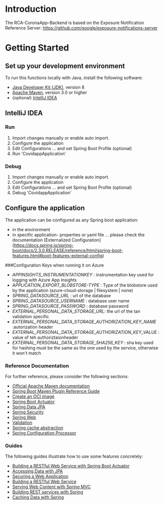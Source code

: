 # Introduction
The RCA-CoronaApp-Backend is based on the Exposure Notification Reference Server: https://github.com/google/exposure-notifications-server


# Getting Started
## Set up your development environment
To run this functions locally with Java, install the following software:
* [Java Developer Kit (JDK)](https://www.azul.com/downloads/zulu-community/?architecture=x86-64-bit&package=jdk), version 8
* [Apache Maven](https://maven.apache.org/), version 3.0 or higher
* (optional) [IntelliJ IDEA](https://www.jetbrains.com/idea/download/#section=windows)

## IntelliJ IDEA
### Run
1. Import changes manually or enable auto import.
2. Configure the application
3. Edit Configurations ... and set Spring Boot Profile (optional)
4. Run 'CovidappApplication'

### Debug
1. Import changes manually or enable auto import.
2. Configure the application
3. Edit Configurations ... and set Spring Boot Profile (optional)
4. Debug 'CovidappApplication'



## Configure the application
The application can be configured as any Spring boot application:
- in the environment
- in specific application-<profile> properties or yaml file
... please check the documentation [Externalized Configuration] (https://docs.spring.io/spring-boot/docs/2.3.0.RELEASE/reference/html/spring-boot-features.html#boot-features-external-config)

###Configuration Keys when running it on Azure
* _APPINSIGHTS_INSTRUMENTATIONKEY_ : instrumentation key used for logging with Azure App Insights
* _APPLICATION_EXPORT_BLOBSTORE-TYPE_ : Type of the blobstore used by the application (azure-cloud-storage | filesystem | none)
* _SPRING_DATASOURCE_URL_ : url of the database
* _SPRING_DATASOURCE_USERNAME_ : database user name
* _SPRING_DATASOURCE_PASSWORD_ : database password
* _EXTERNAL_PERSONAL_DATA_STORAGE_URL_: the url of the tan validation specific
* _EXTERNAL_PERSONAL_DATA_STORAGE_AUTHORIZATION_KEY_NAME_ :autorization header
* _EXTERNAL_PERSONAL_DATA_STORAGE_AUTHORIZATION_KEY_VALUE_ : value of teh authoriztaionheader
* _EXTERNAL_PERSONAL_DATA_STORAGE_SHA256_KEY_ : sha key used for hashing must be the same as the one used by the service, otherwise it won't match


### Reference Documentation
For further reference, please consider the following sections:

* [Official Apache Maven documentation](https://maven.apache.org/guides/index.html)
* [Spring Boot Maven Plugin Reference Guide](https://docs.spring.io/spring-boot/docs/2.3.0.RELEASE/maven-plugin/reference/html/)
* [Create an OCI image](https://docs.spring.io/spring-boot/docs/2.3.0.RELEASE/maven-plugin/reference/html/#build-image)
* [Spring Boot Actuator](https://docs.spring.io/spring-boot/docs/2.3.0.RELEASE/reference/htmlsingle/#production-ready)
* [Spring Data JPA](https://docs.spring.io/spring-boot/docs/2.3.0.RELEASE/reference/htmlsingle/#boot-features-jpa-and-spring-data)
* [Spring Security](https://docs.spring.io/spring-boot/docs/2.3.0.RELEASE/reference/htmlsingle/#boot-features-security)
* [Spring Web](https://docs.spring.io/spring-boot/docs/2.3.0.RELEASE/reference/htmlsingle/#boot-features-developing-web-applications)
* [Validation](https://docs.spring.io/spring-boot/docs/2.3.0.RELEASE/reference/htmlsingle/#boot-features-validation)
* [Spring cache abstraction](https://docs.spring.io/spring-boot/docs/2.3.0.RELEASE/reference/htmlsingle/#boot-features-caching)
* [Spring Configuration Processor](https://docs.spring.io/spring-boot/docs/2.3.0.RELEASE/reference/htmlsingle/#configuration-metadata-annotation-processor)

### Guides
The following guides illustrate how to use some features concretely:

* [Building a RESTful Web Service with Spring Boot Actuator](https://spring.io/guides/gs/actuator-service/)
* [Accessing Data with JPA](https://spring.io/guides/gs/accessing-data-jpa/)
* [Securing a Web Application](https://spring.io/guides/gs/securing-web/)
* [Building a RESTful Web Service](https://spring.io/guides/gs/rest-service/)
* [Serving Web Content with Spring MVC](https://spring.io/guides/gs/serving-web-content/)
* [Building REST services with Spring](https://spring.io/guides/tutorials/bookmarks/)
* [Caching Data with Spring](https://spring.io/guides/gs/caching/)
